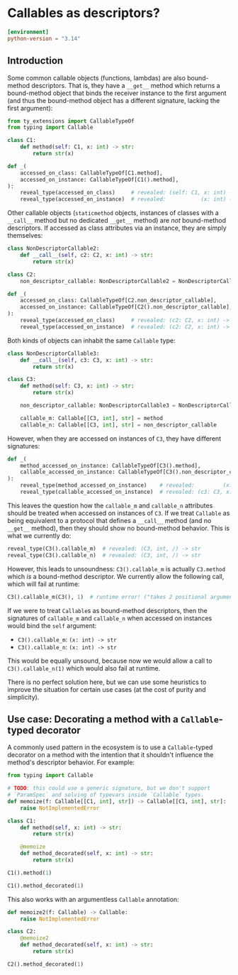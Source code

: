 # Callables as descriptors?

<!-- blacken-docs:off -->

```toml
[environment]
python-version = "3.14"
```

## Introduction

Some common callable objects (functions, lambdas) are also bound-method descriptors. That is, they
have a `__get__` method which returns a bound-method object that binds the receiver instance to the
first argument (and thus the bound-method object has a different signature, lacking the first
argument):

```py
from ty_extensions import CallableTypeOf
from typing import Callable

class C1:
    def method(self: C1, x: int) -> str:
        return str(x)

def _(
    accessed_on_class: CallableTypeOf[C1.method],
    accessed_on_instance: CallableTypeOf[C1().method],
):
    reveal_type(accessed_on_class)     # revealed: (self: C1, x: int) -> str
    reveal_type(accessed_on_instance)  # revealed:           (x: int) -> str
```

Other callable objects (`staticmethod` objects, instances of classes with a `__call__` method but no
dedicated `__get__` method) are *not* bound-method descriptors. If accessed as class attributes via
an instance, they are simply themselves:

```py
class NonDescriptorCallable2:
    def __call__(self, c2: C2, x: int) -> str:
        return str(x)

class C2:
    non_descriptor_callable: NonDescriptorCallable2 = NonDescriptorCallable2()

def _(
    accessed_on_class: CallableTypeOf[C2.non_descriptor_callable],
    accessed_on_instance: CallableTypeOf[C2().non_descriptor_callable],
):
    reveal_type(accessed_on_class)     # revealed: (c2: C2, x: int) -> str
    reveal_type(accessed_on_instance)  # revealed: (c2: C2, x: int) -> str
```

Both kinds of objects can inhabit the same `Callable` type:

```py
class NonDescriptorCallable3:
    def __call__(self, c3: C3, x: int) -> str:
        return str(x)

class C3:
    def method(self: C3, x: int) -> str:
        return str(x)

    non_descriptor_callable: NonDescriptorCallable3 = NonDescriptorCallable3()

    callable_m: Callable[[C3, int], str] = method
    callable_n: Callable[[C3, int], str] = non_descriptor_callable
```

However, when they are accessed on instances of `C3`, they have different signatures:

```py
def _(
    method_accessed_on_instance: CallableTypeOf[C3().method],
    callable_accessed_on_instance: CallableTypeOf[C3().non_descriptor_callable],
):
    reveal_type(method_accessed_on_instance)    # revealed:         (x: int) -> str
    reveal_type(callable_accessed_on_instance)  # revealed: (c3: C3, x: int) -> str
```

This leaves the question how the `callable_m` and `callable_n` attributes should be treated when
accessed on instances of `C3`. If we treat `Callable` as being equivalent to a protocol that defines
a `__call__` method (and no `__get__` method), then they should show no bound-method behavior. This
is what we currently do:

```py
reveal_type(C3().callable_m)  # revealed: (C3, int, /) -> str
reveal_type(C3().callable_n)  # revealed: (C3, int, /) -> str
```

However, this leads to unsoundness: `C3().callable_m` is actually `C3.method` which *is* a
bound-method descriptor. We currently allow the following call, which will fail at runtime:

```py
C3().callable_m(C3(), 1)  # runtime error! ("takes 2 positional arguments but 3 were given")
```

If we were to treat `Callable`s as bound-method descriptors, then the signatures of `callable_m` and
`callable_n` when accessed on instances would bind the `self` argument:

- `C3().callable_m`: `(x: int) -> str`
- `C3().callable_n`: `(x: int) -> str`

This would be equally unsound, because now we would allow a call to `C3().callable_n(1)` which would
also fail at runtime.

There is no perfect solution here, but we can use some heuristics to improve the situation for
certain use cases (at the cost of purity and simplicity).

## Use case: Decorating a method with a `Callable`-typed decorator

A commonly used pattern in the ecosystem is to use a `Callable`-typed decorator on a method with the
intention that it shouldn't influence the method's descriptor behavior. For example:

```py
from typing import Callable

# TODO: this could use a generic signature, but we don't support
# `ParamSpec` and solving of typevars inside `Callable` types.
def memoize(f: Callable[[C1, int], str]) -> Callable[[C1, int], str]:
    raise NotImplementedError

class C1:
    def method(self, x: int) -> str:
        return str(x)

    @memoize
    def method_decorated(self, x: int) -> str:
        return str(x)

C1().method(1)

C1().method_decorated(1)
```

This also works with an argumentless `Callable` annotation:

```py
def memoize2(f: Callable) -> Callable:
    raise NotImplementedError

class C2:
    @memoize2
    def method_decorated(self, x: int) -> str:
        return str(x)

C2().method_decorated(1)
```
